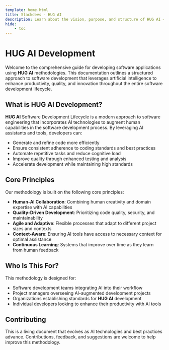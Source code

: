 ```yaml
---
template: home.html
title: Slackdevs - HUG AI
description: Learn about the vision, purpose, and structure of HUG AI — a human-governed approach to AI-powered software development.
hide:
    - toc
---
```


# HUG AI Development

Welcome to the comprehensive guide for developing software applications using **HUG AI** methodologies. This documentation outlines a structured approach to software development that leverages artificial intelligence to enhance productivity, quality, and innovation throughout the entire software development lifecycle.

## What is **HUG AI** Development?

**HUG AI** Software Development Lifecycle is a modern approach to software engineering that incorporates AI technologies to augment human capabilities in the software development process. By leveraging AI assistants and tools, developers can:

- Generate and refine code more efficiently
- Ensure consistent adherence to coding standards and best practices
- Automate repetitive tasks and reduce cognitive load
- Improve quality through enhanced testing and analysis
- Accelerate development while maintaining high standards

## Core Principles

Our methodology is built on the following core principles:

- **Human-AI Collaboration**: Combining human creativity and domain expertise with AI capabilities
- **Quality-Driven Development**: Prioritizing code quality, security, and maintainability
- **Agile and Adaptive**: Flexible processes that adapt to different project sizes and contexts
- **Context-Aware**: Ensuring AI tools have access to necessary context for optimal assistance
- **Continuous Learning**: Systems that improve over time as they learn from human feedback

## Who Is This For?

This methodology is designed for:

- Software development teams integrating AI into their workflow
- Project managers overseeing AI-augmented development projects
- Organizations establishing standards for **HUG AI** development
- Individual developers looking to enhance their productivity with AI tools

## Contributing

This is a living document that evolves as AI technologies and best practices advance. Contributions, feedback, and suggestions are welcome to help improve this methodology.

